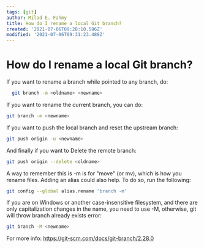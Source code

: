 ```yaml
---
tags: [git]
author: Milad E. Fahmy
title: How do I rename a local Git branch?
created: '2021-07-06T09:28:10.586Z'
modified: '2021-07-06T09:31:23.488Z'
---
```


# How do I rename a local Git branch?

If you want to rename a branch while pointed to any branch, do:

```bash
  git branch -m <oldname> <newname>
```
If you want to rename the current branch, you can do:

```bash
git branch -m <newname>
```

If you want to push the local branch and reset the upstream branch:

```bash
git push origin -u <newname>
```

And finally if you want to Delete the remote branch:

```bash
git push origin --delete <oldname>
```

A way to remember this is -m is for "move" (or mv), which is how you rename files. Adding an alias could also help. To do so, run the following:

```bash
git config --global alias.rename 'branch -m'
```

If you are on Windows or another case-insensitive filesystem, and there are only capitalization changes in the name, you need to use -M, otherwise, git will throw branch already exists error:

```bash
git branch -M <newname>
```

For more info: https://git-scm.com/docs/git-branch/2.28.0
